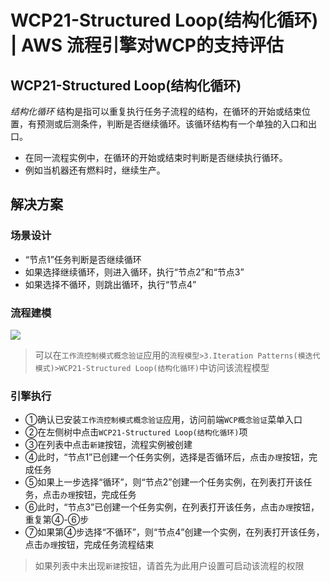 # WCP21-Structured Loop(结构化循环) | AWS 流程引擎对WCP的支持评估

## WCP21-Structured Loop(结构化循环)

_结构化循环_ 结构是指可以重复执行任务子流程的结构，在循环的开始或结束位置，有预测或后测条件，判断是否继续循环。该循环结构有一个单独的入口和出口。

  * 在同一流程实例中，在循环的开始或结束时判断是否继续执行循环。
  * 例如当机器还有燃料时，继续生产。

## 解决方案

### 场景设计

  * “节点1”任务判断是否继续循环
  * 如果选择继续循环，则进入循环，执行“节点2”和“节点3”
  * 如果选择不循环，则跳出循环，执行“节点4”

### 流程建模

![](https://docs.awspaas.com/reference-guide/aws-paas-wcp-reference-guide/part3/wcp21-process-model.png)

> 可以在`工作流控制模式概念验证`应用的`流程模型>3.Iteration Patterns(模迭代模式)>WCP21-Structured Loop(结构化循环)`中访问该流程模型

### 引擎执行

  * ①确认已安装`工作流控制模式概念验证`应用，访问前端`WCP概念验证`菜单入口
  * ②在左侧树中点击`WCP21-Structured Loop(结构化循环)`项
  * ③在列表中点击`新建`按钮，流程实例被创建
  * ④此时，“节点1”已创建一个任务实例，选择是否循环后，点击`办理`按钮，完成任务
  * ⑤如果上一步选择“循环”，则“节点2”创建一个任务实例，在列表打开该任务，点击`办理`按钮，完成任务
  * ⑥此时，“节点3”已创建一个任务实例，在列表打开该任务，点击`办理`按钮，重复第④-⑥步
  * ⑦如果第④步选择“不循环”，则“节点4”创建一个实例，在列表打开该任务，点击`办理`按钮，完成任务流程结束

> 如果列表中未出现`新建`按钮，请首先为此用户设置可启动该流程的权限